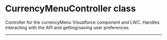 # CurrencyMenuController class

Controller for the currencyMenu Visualforce component and LWC. Handles interacting with the API and getting/saving user preferences.

---
